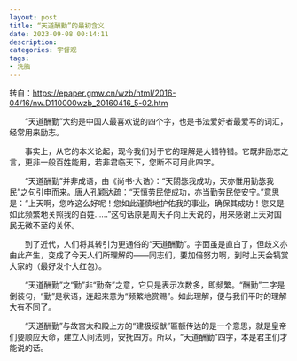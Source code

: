 ```yaml
---
layout: post
title: “天道酬勤”的最初含义
date: 2023-09-08 00:14:11
description:
categories: 宇督观
tags:
- 洗脑
---
```

转自：<https://epaper.gmw.cn/wzb/html/2016-04/16/nw.D110000wzb_20160416_5-02.htm>

　　“天道酬勤”大约是中国人最喜欢说的四个字，也是书法爱好者最爱写的词汇，经常用来励志。

　　事实上，从它的本义论起，现今我们对于它的理解是大错特错。它既非励志之言，更非一般百姓能用，若非君临天下，您断不可用此四字。

　　“天道酬勤”并非成语，由《尚书·大诰》：“天閟毖我成功，天亦惟用勤毖我民”之句引申而来。唐人孔颖达疏：“天慎劳民使成功，亦当勤劳民使安宁。”意思是：“上天啊，您咋这么好呢！您如此谨慎地护佑我的事业，确保其成功！您又是如此频繁地关照我的百姓……”这句话原是周天子向上天说的，用来感谢上天对国民无微不至的关怀。 

　　到了近代，人们将其转引为更通俗的“天道酬勤”。字面虽是直白了，但歧义亦由此产生，变成了今天人们所理解的——同志们，要加倍努力啊，到时上天会犒赏大家的（最好发个大红包）。 

　　“天道酬勤”之“勤”非“勤奋”之意，它只是表示次数多，即频繁。“酬勤”二字是倒装句，“勤”是状语，连起来意为“频繁地赏赐”。如此理解，便与我们平时的理解大有不同了。

　　“天道酬勤”与故宫太和殿上方的“建极绥猷”匾额传达的是一个意思，就是皇帝们要顺应天命，建立人间法则，安抚四方。所以，“天道酬勤”四字，本是君主们才能说的话。